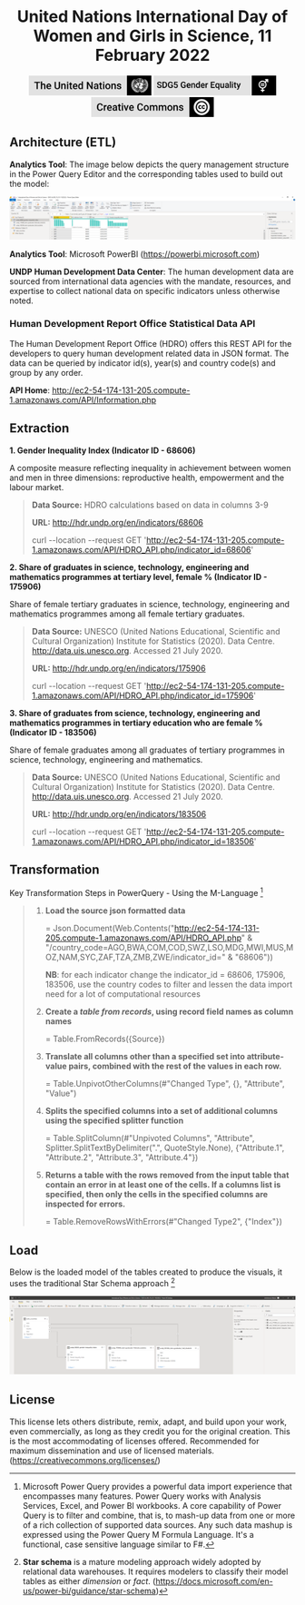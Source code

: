 <h1 align="center">United Nations  International Day of Women and Girls in Science, 11 February 2022</a></h1>

<p align='center'>
<img src="../03_Resources/badge_un_title.png" style="height:35px" alt="un_badge" border="0">
<img src="../03_Resources/badge_sdg5_title.png" style="height:35px" alt="cc_badge" border="0">
<img src="../03_Resources/badge_cc_title.png" style="height:35px" alt="cc_badge" border="0">
</p>



## Architecture (ETL)

**Analytics Tool**: The image below depicts the query management structure in the Power Query Editor and the corresponding tables used to build out the model:

<img src="../03_Resources/powerbi_querylist.png"  alt="un_badge" border="0" style="zoom:67%;" >

**Analytics Tool**: Microsoft PowerBI (https://powerbi.microsoft.com)

**UNDP Human Development Data Center**: The human development data are sourced from international data agencies with the mandate, resources, and expertise to collect national data on specific indicators unless otherwise noted.



### **Human Development Report Office Statistical Data API**

The Human Development Report Office (HDRO) offers this REST API for the developers to query human development related data in JSON format. The data can be queried by indicator id(s), year(s) and country code(s) and group by any order. 

**API Home**: http://ec2-54-174-131-205.compute-1.amazonaws.com/API/Information.php



## Extraction

**1. Gender Inequality Index (Indicator ID - 68606)**

A composite measure reflecting inequality in achievement between women  and men in three dimensions: reproductive health, empowerment and the  labour market.

> **Data Source:** HDRO calculations based on data in columns 3-9
>
> **URL:** http://hdr.undp.org/en/indicators/68606
>
> curl --location --request GET 'http://ec2-54-174-131-205.compute-1.amazonaws.com/API/HDRO_API.php/indicator_id=68606'

**2. Share of graduates in science, technology, engineering and mathematics programmes at tertiary level, female % (Indicator ID - 175906)**

Share of female tertiary graduates in science, technology, engineering  and mathematics programmes among all female tertiary graduates.

>  **Data Source:** UNESCO (United Nations Educational, Scientific and  Cultural Organization) Institute for Statistics (2020). Data Centre.  http://data.uis.unesco.org. Accessed 21 July 2020.
>
> **URL:** http://hdr.undp.org/en/indicators/175906
>
> curl --location --request GET 'http://ec2-54-174-131-205.compute-1.amazonaws.com/API/HDRO_API.php/indicator_id=175906'

**3. Share of graduates from science, technology, engineering and mathematics programmes in tertiary education who are female % (Indicator ID - 183506)**

Share of female graduates among all graduates of tertiary programmes in science, technology, engineering and mathematics.

> **Data Source:** UNESCO (United Nations Educational, Scientific and  Cultural Organization) Institute for Statistics (2020). Data Centre.  http://data.uis.unesco.org. Accessed 21 July 2020.
>
> **URL:** http://hdr.undp.org/en/indicators/183506
>
> curl --location --request GET 'http://ec2-54-174-131-205.compute-1.amazonaws.com/API/HDRO_API.php/indicator_id=183506'



## Transformation

Key Transformation Steps in PowerQuery - Using the M-Language [^PowerQuery-M]

> 1. **Load the source json formatted data**
>
>    = Json.Document(Web.Contents("http://ec2-54-174-131-205.compute-1.amazonaws.com/API/HDRO_API.php" & "/country_code=AGO,BWA,COM,COD,SWZ,LSO,MDG,MWI,MUS,MOZ,NAM,SYC,ZAF,TZA,ZMB,ZWE/indicator_id=" & "68606"))
>
>    **NB**: for each indicator change the indicator_id =  68606, 175906, 183506, use the country codes to filter and lessen the data import need for a lot of computational resources
>
> 2. **Create a *table from records*, using record field names as column names** 
>
>    = Table.FromRecords({Source})
>
> 3. **Translate all columns other than a specified set into attribute-value pairs, combined with the rest of the values in each row.** 
>
>    = Table.UnpivotOtherColumns(#"Changed Type", {}, "Attribute", "Value")
>
> 4. **Splits the specified columns into a set of additional columns using the specified splitter function** 
>
>    = Table.SplitColumn(#"Unpivoted Columns", "Attribute", Splitter.SplitTextByDelimiter(".", QuoteStyle.None), {"Attribute.1", "Attribute.2", "Attribute.3", "Attribute.4"})
>
> 5. **Returns a table with the rows removed from the input table that contain  an error in at least one of the cells. If a columns list is specified,  then only the cells in the specified columns are inspected for errors.** 
>
>    = Table.RemoveRowsWithErrors(#"Changed Type2", {"Index"})



## Load

Below is the loaded model of the tables created to produce the visuals, it uses the traditional Star Schema approach [^ Star Schema]

<img src="../03_Resources/powerbi_model.png"  alt="un_badge" border="0">



## License

This license lets others distribute, remix, adapt, and build upon your  work, even commercially, as long as they credit you for the original  creation. This is the most accommodating of licenses offered.  Recommended for maximum dissemination and use of licensed materials. (https://creativecommons.org/licenses/)



<!-- Footnotes, Definitions-->

[^PowerQuery-M]: Microsoft  Power Query provides a powerful data import experience that encompasses  many features. Power Query works with Analysis Services, Excel, and  Power BI workbooks. A core capability of Power Query is to filter and  combine, that is, to mash-up data from one or more of a rich collection  of supported data sources. Any such data mashup is expressed using the  Power Query M Formula Language. It's a functional, case sensitive  language similar to F#.

[^ Star Schema]: **Star schema** is a mature modeling approach widely  adopted by relational data warehouses. It requires modelers to classify  their model tables as either *dimension* or *fact*. (https://docs.microsoft.com/en-us/power-bi/guidance/star-schema)

<!-- Profile Links -->

[linkedin]: https://www.linkedin.com/in/lehlohonolomakoti/
[github]: https://www.github.com/lmakoti/
[facebook]: https://www.facebook.com/lmakoti/

<!-- Shields Profile Links -->

[linkedinbadge]: https://img.shields.io/badge/-uditkumarchatterjee-0e76a8?style=flat&labelColor=0e76a8&logo=linkedin&logoColor=white



















